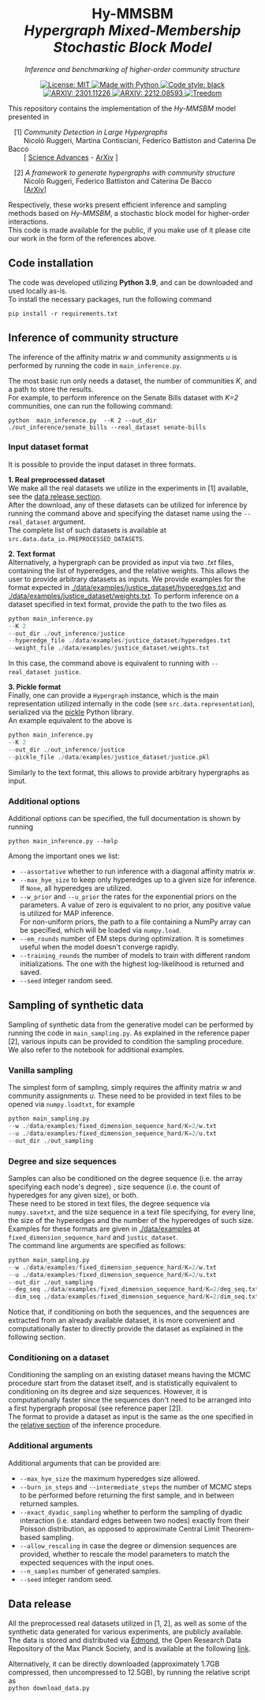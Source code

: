 <h1 align="center">
Hy-MMSBM <br/>  
<i>Hypergraph Mixed-Membership Stochastic Block Model</i>
</h1>

<p align="center">
<i>Inference and benchmarking of higher-order community structure</i>
</p>

<p align="center">
<a href="https://github.com/nickruggeri/Hy-MMSBM/blob/main/LICENSE" target="_blank">
<img alt="License: MIT" src="https://img.shields.io/github/license/nickruggeri/Hy-MMSBM">
</a>

<a href="https://www.python.org/" target="_blank">
<img alt="Made with Python" src="https://img.shields.io/badge/made%20with-python-1f425f.svg">
</a>

<a href="https://github.com/psf/black" target="_blank">
<img alt="Code style: black" src="https://img.shields.io/badge/code%20style-black-000000.svg">
</a>

<a href="https://arxiv.org/abs/2301.11226" target="_blank">
<img alt="ARXIV: 2301.11226" src="https://img.shields.io/badge/arXiv-2301.11226-red.svg">
</a>

<a href="https://arxiv.org/abs/2212.08593" target="_blank">
<img alt="ARXIV: 2212.08593" src="https://img.shields.io/badge/arXiv-2212.08593-red.svg">
</a>

<a href="https://www.treedom.net/en/user/nicolo-ruggeri-7568/trees/V36-Y75D" target="_blank">
<img alt="Treedom" src="https://img.shields.io/badge/CO2%20compensation%20-Treedom%20%F0%9F%8C%B4-brightgreen">
</a>

</p>

This repository contains the implementation of the <i>Hy-MMSBM</i> model presented in 

&nbsp;&nbsp; 
[1] <i> Community Detection in Large Hypergraphs</i><br/>
&nbsp;&nbsp;&nbsp;&nbsp;&nbsp;&nbsp;&nbsp; 
Nicolò Ruggeri, Martina Contisciani, Federico Battiston and Caterina De Bacco<br/>
&nbsp;&nbsp;&nbsp;&nbsp;&nbsp;&nbsp;&nbsp; 
[
        <a href="https://www.science.org/doi/10.1126/sciadv.adg9159" target="_blank">Science Advances</a> 
        - 
        <a href="https://arxiv.org/abs/2301.11226" target="_blank">ArXiv</a>
]
        
&nbsp;&nbsp; 
[2] <i>A framework to generate hypergraphs with community structure</i><br/>
&nbsp;&nbsp;&nbsp;&nbsp;&nbsp;&nbsp;&nbsp;
Nicolò Ruggeri, Federico Battiston and Caterina De Bacco <br/>
&nbsp;&nbsp;&nbsp;&nbsp;&nbsp;&nbsp;&nbsp;
[<a href="https://arxiv.org/abs/2212.08593" target="_blank">ArXiv</a>]


Respectively, these works present efficient inference and sampling methods based on 
<i>Hy-MMSBM</i>, a stochastic block model for higher-order interactions. <br/> 
This code is made available for the public, if you make use of it please cite our work 
in the form of the references above.

<h2>Code installation</h2>

The code was developed utilizing <b>Python 3.9</b>, and can be downloaded and used locally as-is. <br>
To install the necessary packages, run the following command

`pip install -r requirements.txt`


<h2>Inference of community structure</h2>

The inference of the affinity matrix <i>w</i> and community assignments <i>u</i> is 
performed by running the code in `main_inference.py`. 

The most basic run only needs a dataset, the number of communities <i>K</i>, and a path to store the results. <br/>
For example, to perform inference on the Senate Bills dataset with <i>K=2</i> 
communities, one can run the following command:

`
python 
main_inference.py 
--K 2 --out_dir ./out_inference/senate_bills --real_dataset senate-bills
`

<h3>Input dataset format</h3>

It is possible to provide the input dataset in three formats.

__1. Real preprocessed dataset__<br/> 
We make all the real datasets we utilize in the 
experiments in [1] available, see the [data release section](#data-release). <br/>
After the download, any of these datasets can be utilized for inference by running the 
command above and specifying the dataset name using the `--real_dataset` argument. <br/>
The complete list of such datasets is available at
`src.data.data_io.PREPROCESSED_DATASETS`.

__2. Text format__<br/> 
Alternatively, a hypergraph can be provided as input via two *.txt* files,
containing the list of hyperedges, and the relative weights. 
This allows the user to provide arbitrary datasets as inputs.
We provide examples for the format expected in [./data/examples/justice_dataset/hyperedges.txt](./data/examples/justice_dataset/hyperedges.txt)
and [./data/examples/justice_dataset/weights.txt](./data/examples/justice_dataset/weights.txt). 
To perform inference on a dataset specified in text format, provide the path to the two 
files as 
```python
python main_inference.py 
--K 2 
--out_dir ./out_inference/justice 
--hyperedge_file ./data/examples/justice_dataset/hyperedges.txt 
--weight_file ./data/examples/justice_dataset/weights.txt
```
In this case, the command above is equivalent to running with `--real_dataset justice`.

__3. Pickle format__<br/>
Finally, one can provide a `Hypergraph` instance, which is the main representation 
utilized internally in the code (see `src.data.representation`), serialized via the 
<a href="https://docs.python.org/3/library/pickle.html">pickle</a> Python library. <br/>
An example equivalent to the above is
```python
python main_inference.py 
--K 2 
--out_dir ./out_inference/justice 
--pickle_file ./data/examples/justice_dataset/justice.pkl
```
Similarly to the text format, this allows to provide arbitrary hypergraphs as input.

<h3>Additional options</h3>

Additional options can be specified, the full documentation is shown by running
        
`python main_inference.py --help`

Among the important ones we list:
- `--assortative` whether to run inference with a diagonal affinity matrix <i>w</i>.  
- `--max_hye_size` to keep only hyperedges up to a given size for inference. If `None`, all hyperedges are utilized.
- `--w_prior` and `--u_prior` the rates for the exponential priors on the parameters. A value of zero is equivalent to no prior, any positive value is utilized for MAP inference. <br/>
For non-uniform priors, the path to a file containing a NumPy array can be specified, which will be loaded via `numpy.load`.
- `--em_rounds` number of EM steps during optimization. It is sometimes useful when the model doesn't converge rapidly.
- `--training_rounds` the number of models to train with different random initializations. The one with the highest log-likelihood is returned and saved.
- `--seed` integer random seed.


<h2>Sampling of synthetic data</h2>

Sampling of synthetic data from the generative model can be performed by running the 
code in `main_sampling.py`. As explained in the reference paper [2], various inputs can 
be provided to condition the sampling procedure. <br/>
We also refer to the notebook for additional examples. 

<h3>Vanilla sampling</h3>

The simplest form of sampling, simply requires the affinity matrix <i>w</i> and 
community assignments <i>u</i>. These need to be provided in text files to be opened 
via `numpy.loadtxt`, for example
```python
python main_sampling.py 
--w ./data/examples/fixed_dimension_sequence_hard/K=2/w.txt 
--u ./data/examples/fixed_dimension_sequence_hard/K=2/u.txt 
--out_dir ./out_sampling
```

<h3>Degree and size sequences</h3>

Samples can also be conditioned on the degree sequence (i.e. the array specifying each 
node's degree) , size sequence (i.e. the count of hyperedges for any given size), or both.<br/>
These need to be stored in text files, the degree sequence via `numpy.savetxt`, and the 
size sequence in a text file specifying, for every line, the size of the hyperedges and 
the number of the hyperedges of such size. Examples for these formats are given in 
[./data/examples](./data/examples) at `fixed_dimension_sequence_hard` and `justic_dataset`. <br/>
The command line arguments are specified as follows:
```python
python main_sampling.py 
--w ./data/examples/fixed_dimension_sequence_hard/K=2/w.txt 
--u ./data/examples/fixed_dimension_sequence_hard/K=2/u.txt 
--out_dir ./out_sampling
--deg_seq ./data/examples/fixed_dimension_sequence_hard/K=2/deg_seq.txt
--dim_seq ./data/examples/fixed_dimension_sequence_hard/K=2/dim_seq.txt
```
Notice that, if conditioning on both the sequences, and the sequences are extracted from 
an already available dataset, it is more convenient and computationally faster to 
directly provide the dataset as explained in the following section.


<h3>Conditioning on a dataset</h3>

Conditioning the sampling on an existing dataset means having the MCMC procedure start 
from the dataset itself, and is statistically equivalent to conditioning on its degree
and size sequences. However, it is computationally faster since the sequences don't need
to be arranged into a first hypergraph proposal (see reference paper [2]).<br/>
The format to provide a dataset as input is the same as the one specified in the 
[relative section](#input-dataset-format) of the inference procedure.


<h3>Additional arguments</h3>

Additional arguments that can be provided are:
- `--max_hye_size` the maximum hyperedges size allowed.  
- `--burn_in_steps` and `--intermediate_steps` the number of MCMC steps to be performed 
before returning the first sample, and in between returned samples.
- `--exact_dyadic_sampling` whether to perform the sampling of dyadic interaction 
(i.e. standard edges between two nodes) exactly from their Poisson distribution, as opposed to approximate Central Limit Theorem-based sampling.
- `--allow_rescaling` in case the degree or dimension sequences are provided, whether to 
rescale the model parameters to match the expected sequences with the input ones.
- `--n_samples` number of generated samples.
- `--seed` integer random seed.


<h2>Data release</h2>

All the preprocessed real datasets utilized in [1, 2], as well as some of the synthetic 
data generated for various experiments, are publicly available. <br/>
The data is stored and distributed via <a href="https://edmond.mpdl.mpg.de/">Edmond</a>, 
the Open Research Data Repository of the Max Planck Society, and is available at the 
following 
<a href="https://edmond.mpdl.mpg.de/dataset.xhtml?persistentId=doi:10.17617/3.HRW0OE&version=1.0">link</a>.

Alternatively, it can be directly downloaded 
(approximately 1.7GB compressed, then uncompressed to 12.5GB), 
by running the relative script as <br/> 
`python download_data.py`
 
